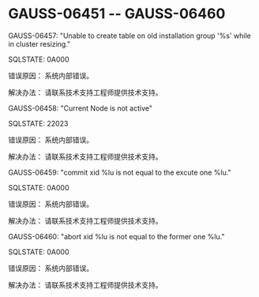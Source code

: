 # GAUSS-06451 -- GAUSS-06460<a name="ZH-CN_TOPIC_0302073668"></a>

GAUSS-06457: "Unable to create table on old installation group '%s' while in cluster resizing."

SQLSTATE: 0A000

错误原因： 系统内部错误。

解决办法： 请联系技术支持工程师提供技术支持。

GAUSS-06458: "Current Node is not active"

SQLSTATE: 22023

错误原因： 系统内部错误。

解决办法： 请联系技术支持工程师提供技术支持。

GAUSS-06459: "commit xid %lu is not equal to the excute one %lu."

SQLSTATE: 0A000

错误原因： 系统内部错误。

解决办法： 请联系技术支持工程师提供技术支持。

GAUSS-06460: "abort xid %lu is not equal to the former one %lu."

SQLSTATE: 0A000

错误原因： 系统内部错误。

解决办法： 请联系技术支持工程师提供技术支持。

